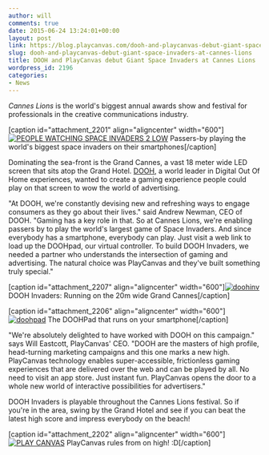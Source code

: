```yaml
---
author: will
comments: true
date: 2015-06-24 13:24:01+00:00
layout: post
link: https://blog.playcanvas.com/dooh-and-playcanvas-debut-giant-space-invaders-at-cannes-lions/
slug: dooh-and-playcanvas-debut-giant-space-invaders-at-cannes-lions
title: DOOH and PlayCanvas debut Giant Space Invaders at Cannes Lions
wordpress_id: 2196
categories:
- News
---
```


_Cannes Lions_ is the world's biggest annual awards show and festival for professionals in the creative communications industry.

[caption id="attachment_2201" align="aligncenter" width="600"][![PEOPLE WATCHING SPACE INVADERS 2 LOW](https://blog.playcanvas.com/wp-content/uploads/2015/06/PEOPLE-WATCHING-SPACE-INVADERS-2-LOW.jpg)](http://blog.playcanvas.com/wp-content/uploads/2015/06/PEOPLE-WATCHING-SPACE-INVADERS-2-LOW.jpg) Passers-by playing the world's biggest space invaders on their smartphones[/caption]

Dominating the sea-front is the Grand Cannes, a vast 18 meter wide LED screen that sits atop the Grand Hotel. [DOOH](http://dooh.com/), a world leader in Digital Out Of Home experiences, wanted to create a gaming experience people could play on that screen to wow the world of advertising.

"At DOOH, we're constantly devising new and refreshing ways to engage consumers as they go about their lives." said Andrew Newman, CEO of DOOH. "Gaming has a key role in that. So at Cannes Lions, we're enabling passers by to play the world's largest game of Space Invaders. And since everybody has a smartphone, everybody can play. Just visit a web link to load up the DOOHpad, our virtual controller. To build DOOH Invaders, we needed a partner who understands the intersection of gaming and advertising. The natural choice was PlayCanvas and they've built something truly special."

[caption id="attachment_2207" align="aligncenter" width="600"][![doohinv](https://blog.playcanvas.com/wp-content/uploads/2015/06/doohinv.gif)](http://blog.playcanvas.com/wp-content/uploads/2015/06/doohinv.gif) DOOH Invaders: Running on the 20m wide Grand Cannes[/caption]

[caption id="attachment_2206" align="aligncenter" width="600"][![doohpad](https://blog.playcanvas.com/wp-content/uploads/2015/06/doohpad.png)](http://blog.playcanvas.com/wp-content/uploads/2015/06/doohpad.png) The DOOHPad that runs on your smartphone[/caption]

"We're absolutely delighted to have worked with DOOH on this campaign." says Will Eastcott, PlayCanvas' CEO. "DOOH are the masters of high profile, head-turning marketing campaigns and this one marks a new high. PlayCanvas technology enables super-accessible, frictionless gaming experiences that are delivered over the web and can be played by all. No need to visit an app store. Just instant fun. PlayCanvas opens the door to a whole new world of interactive possibilities for advertisers."

DOOH Invaders is playable throughout the Cannes Lions festival. So if you're in the area, swing by the Grand Hotel and see if you can beat the latest high score and impress everybody on the beach!

[caption id="attachment_2202" align="aligncenter" width="600"][![PLAY CANVAS](https://blog.playcanvas.com/wp-content/uploads/2015/06/PLAY-CANVAS.jpg)](http://blog.playcanvas.com/wp-content/uploads/2015/06/PLAY-CANVAS.jpg) PlayCanvas rules from on high! :D[/caption]
